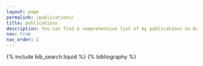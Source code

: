 ```yaml
---
layout: page
permalink: /publications/
title: publications
description: You can find a comprehensive list of my publications on Google Scholar.
nav: true
nav_order: 2
---
```




<div class="publications">

{% include bib_search.liquid %}
{% bibliography %}

</div>
